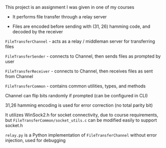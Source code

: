 This project is an assignment I was given in one of my courses

- It performs file transfer through a relay server

- Files are encoded before sending with (31, 26) hamming code, and decoded by the receiver

`FileTransferChannel` - acts as a relay / middleman server for transferring files

`FileTransferSender` - connects to Channel, then sends files as prompted by user

`FileTransferReceiver` - connects to Channel, then receives files as sent from Channel

`FileTransferCommon` - contains common utilities, types, and methods

Channel can flip bits randomly if prompted (can be configured in CLI)

31,26 hamming encoding is used for error correction (no total parity bit)

It utilizes WinSock2.h for socket connectivity, due to course requirements, but `FileTransferCommon/socket_utils.c` can be modified easily to support socket.h

`relay.py` is a Python implementation of `FileTransferChannel` without error injection, used for debugging

